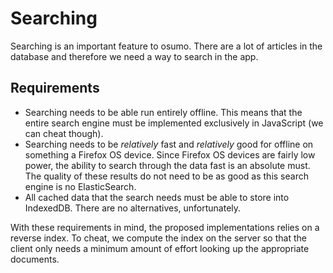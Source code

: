 Searching
=========

Searching is an important feature to osumo. There are a lot of articles in the 
database and therefore we need a way to search in the app.

Requirements
------------

 - Searching needs to be able run entirely offline. This means that the entire 
   search engine must be implemented exclusively in JavaScript (we can cheat 
   though).
 - Searching needs to be *relatively* fast and *relatively* good for offline on
   something a Firefox OS device. Since Firefox OS devices are fairly low power,
   the ability to search through the data fast is an absolute must. The quality
   of these results do not need to be as good as this search engine is no
   ElasticSearch.
 - All cached data that the search needs must be able to store into IndexedDB.
   There are no alternatives, unfortunately.

With these requirements in mind, the proposed implementations relies on a 
reverse index. To cheat, we compute the index on the server so that the client
only needs a minimum amount of effort looking up the appropriate documents.
